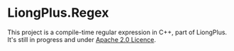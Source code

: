 # LiongPlus.Regex
This project is a compile-time regular expression in C++, part of LiongPlus.
It's still in progress and under [Apache 2.0 Licence](http://www.apache.org/licenses/LICENSE-2.0.html).